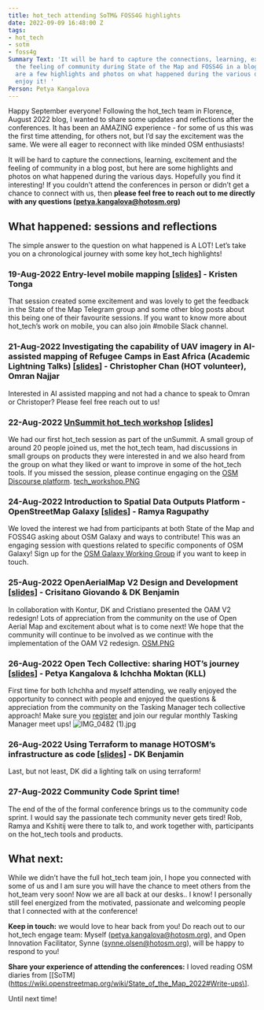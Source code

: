 ```yaml
---
title: hot_tech attending SoTM& FOSS4G highlights
date: 2022-09-09 16:48:00 Z
tags:
- hot_tech
- sotm
- foss4g
Summary Text: 'It will be hard to capture the connections, learning, excitement and
  the feeling of community during State of the Map and FOSS4G in a blog, but here
  are a few highlights and photos on what happened during the various days! Hope you
  enjoy it! '
Person: Petya Kangalova
---
```


Happy September everyone! Following the hot_tech team in Florence, August 2022 blog, I wanted to share some updates and reflections after the conferences. It has been an AMAZING experience - for some of us this was the first time attending, for others not, but I’d say the excitement was the same. We were all eager to reconnect with like minded OSM enthusiasts!

It will be hard to capture the connections, learning, excitement and the feeling of community in a blog post, but here are some highlights and photos on what happened during the various days. Hopefully you find it interesting! If you couldn’t attend the conferences in person or didn’t get a chance to connect with us, then **please feel free to reach out to me directly with any questions (petya.kangalova@hotosm.org)**

## What happened: sessions and reflections

The simple answer to the question on what happened  is A LOT! Let’s take you on a chronological journey with some key hot_tech highlights!

### 19-Aug-2022 **Entry-level mobile mapping** \[[slides](https://docs.google.com/presentation/d/1ari3WKxyhi-NHZ30M9IPESj7MNBCAoP37FZi5QFHf1Y/edit#slide=id.g604ad49b52662f1d_0)\] - Kristen Tonga

That session created some excitement and was lovely to get the feedback in the State of the Map Telegram group and some other blog posts about this being one of their favourite sessions. If you want to know more about hot_tech’s work on mobile, you can also join #mobile Slack channel.

### 21-Aug-2022 **Investigating the capability of UAV imagery in AI-assisted mapping of Refugee Camps in East Africa** (Academic Lightning Talks) \[[slides](https://docs.google.com/presentation/d/1VQQqn3RPat8zzQSuNrcaEch5ExnSyqy6/edit#slide=id.p1)\] - Christopher Chan (HOT volunteer), Omran Najjar

Interested in AI assisted mapping and not had a chance to speak to Omran or Christoper? Please feel free reach out to us!

### 22-Aug-2022 [UnSummit hot_tech workshop](https://docs.google.com/presentation/d/1VQQqn3RPat8zzQSuNrcaEch5ExnSyqy6/edit#slide=id.p1) \[[slides](https://drive.google.com/file/d/1xar6ORm6onv7x2jlB7Hm4OdT44XoqnRd/view?usp=sharing)\]
We had our first hot_tech session as part of the unSummit. A small group of around 20 people joined us, met the hot_tech team, had discussions in small groups on products they were interested in and we also heard from the group on what they liked or want to improve in some of the hot_tech tools.  If you missed the session, please continue engaging on the [OSM Discourse platform](https://community.openstreetmap.org/t/engaging-with-hot-tech-at-sotm-foss4g-what-do-you-want-to-know-more-about/2143).
[tech_workshop.PNG](/uploads/tech_workshop.PNG)

### 24-Aug-2022 **Introduction to Spatial Data Outputs Platform - OpenStreetMap Galaxy** \[[slides](https://docs.google.com/presentation/d/1a-E3XlqVSy-_Z4MUmvBcIu-4Ze950GjYhbYFCd-IrbM/edit#slide=id.g604ad49b52662f1d_0)\] - Ramya Ragupathy 
We loved the interest we had from participants at both State of the Map and FOSS4G asking about OSM Galaxy and ways to contribute! This was an engaging session with questions related to specific components of OSM Galaxy! Sign up for the [OSM Galaxy Working Group](https://docs.google.com/forms/d/e/1FAIpQLSdsV8QZIu27-njvPnrg5uqstY6N0rpS_ZVYxtIXG9ojcP6_4A/viewform) if you want to keep in touch.

### 25-Aug-2022 **OpenAerialMap V2 Design and Development** \[[slides](https://docs.google.com/presentation/d/13eS-Wf_voSd4svGAsPChC356JCts738nWqRPqL3qn5U/edit#slide=id.g144759e7a20_0_1039)\] - Crisitano Giovando & DK Benjamin
In collaboration with Kontur, DK and Cristiano presented the OAM V2 redesign! Lots of appreciation from the community on the use of Open Aerial Map and excitement about what is to come next! We hope that the community will continue to be involved as we continue with the implementation of the OAM V2 redesign.
[OSM.PNG](/uploads/OSM.PNG)

### 26-Aug-2022 **Open Tech Collective: sharing HOT’s journey** \[[slides](https://drive.google.com/file/d/1QUEQYBe7tbDzf0pYLGf50Ox3NnxIKbtT/view?usp=sharing)\] - Petya Kangalova & Ichchha Moktan (KLL)
First time for both Ichchha and myself attending, we really enjoyed the opportunity to connect with people and enjoyed the questions & appreciation from the community on the Tasking Manager tech collective approach! Make sure you [register](https://forms.gle/ayM7UN6fuXXWadbM8) and join our regular monthly Tasking Manager meet ups!
![IMG_0482 (1).jpg](/uploads/IMG_0482%20(1).jpg)
### 26-Aug-2022 **Using Terraform to manage HOTOSM’s infrastructure as code** \[[slides](https://talks.osgeo.org/media/foss4g-2022/submissions/NMQQT9/resources/220815_dk_foss4g-presentation-terraform_h8yTsRM.pdf)\] - DK Benjamin
Last, but not least, DK did a lighting talk on using terraform!

### 27-Aug-2022  **Community Code Sprint time!**
The end of the of the formal conference brings us to the community code sprint. I would say the passionate tech community never gets tired! Rob, Ramya and Kshitij were there to talk to, and work together with, participants on the hot_tech tools and products.

## What next:
While we didn’t have the full hot_tech team join, I hope you connected with some of us and I am sure you will have the chance to meet others from the hot_team very soon! Now we are all back at our desks.. I know! I personally still feel energized from the motivated, passionate and welcoming people that I connected with at the conference!

**Keep in touch:** we would love to hear back from you! Do reach out to our hot_tech engage team: Myself (petya.kangalova@hotosm.org), and Open Innovation Facilitator, Synne (synne.olsen@hotosm.org), will be happy to respond to you!

**Share your experience of attending the conferences:** I loved reading OSM diaries from \[[SoTM](https://wiki.openstreetmap.org/wiki/State_of_the_Map_2022#Write-ups\].

Until next time! 